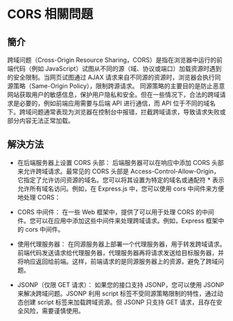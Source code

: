 # CORS 相關問題

## 簡介

跨域问题（Cross-Origin Resource Sharing，CORS）是指在浏览器中运行的前端代码（例如 JavaScript）试图从不同的源（域、协议或端口）加载资源时遇到的安全限制。当网页试图通过 AJAX 请求来自不同源的资源时，浏览器会执行同源策略（Same-Origin Policy），限制跨源请求。
同源策略的主要目的是防止恶意网站获取用户的敏感信息，保护用户隐私和安全。但在一些情况下，合法的跨域请求是必要的，例如前端应用需要与后端 API 进行通信，而 API 位于不同的域名下。跨域问题通常表现为浏览器在控制台中报错，拦截跨域请求，导致请求失败或部分内容无法正常加载。

## 解決方法

+ 在后端服务器上设置 CORS 头部： 后端服务器可以在响应中添加 CORS 头部来允许跨域请求。最常见的 CORS 头部是 Access-Control-Allow-Origin，它指定了允许访问资源的域名。您可以将其设置为特定的域名或通配符 * 表示允许所有域名访问。例如，在 Express.js 中，您可以使用 cors 中间件来方便地处理 CORS：

+ CORS 中间件： 在一些 Web 框架中，提供了可以用于处理 CORS 的中间件。您可以在应用中添加这些中间件来处理跨域请求。例如，Express 框架中的 cors 中间件。

+ 使用代理服务器： 在同源服务器上部署一个代理服务器，用于转发跨域请求。前端代码发送请求给代理服务器，代理服务器再将请求发送给目标服务器，并将响应返回给前端。这样，前端请求的是同源服务器上的资源，避免了跨域问题。

+ JSONP（仅限 GET 请求）： 如果您的接口支持 JSONP，您可以使用 JSONP 来解决跨域问题。JSONP 利用 script 标签不受同源策略限制的特性，通过动态创建 script 标签来加载跨域资源。但 JSONP 只支持 GET 请求，且存在安全风险，需要谨慎使用。
